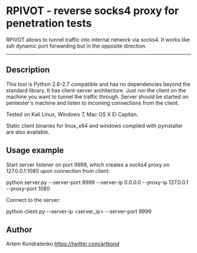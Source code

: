 RPIVOT - reverse socks4 proxy for penetration tests
===================


RPIVOT allows to tunnel traffic into internal network via socks4. It works like ssh dynamic port forwarding but in the opposite direction. 


----------


Description
-------------

This tool is Python 2.6-2.7 compatible and has no dependencies beyond the standard library. It has client-server architecture. Just run the client on the machine you want to tunnel the traffic through. Server should be started on pentester's machine and listen to incoming connections from the client.

Tested on Kali Linux, Windows 7, Mac OS X El Capitan.

Static client binaries for linux_x64 and windows compiled with pyinstaller are also available.

Usage example
-------------

Start server listener on port 9999, which creates a socks4 proxy on 127.0.0.1:1080 upon connection from client:

python server.py --server-port 9999 --server-ip 0.0.0.0 --proxy-ip 127.0.0.1 --proxy-port 1080

Connect to the server:

python client.py --server-ip <server_ip> --server-port 9999 

Author
------

Artem Kondratenko https://twitter.com/artkond
